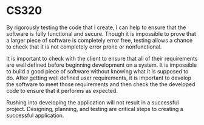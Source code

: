 # CS320

By rigorously testing the code that I create, I can help to ensure that the software is fully functional and secure. Though it is impossible to prove that a larger piece of software is completely error free, testing allows a chance to check that it is not completely error prone or nonfunctional.

It is important to check with the client to ensure that all of their requirements are well defined before beginning development on a system. It is impossible to build a good piece of software without knowing what it is supposed to do. After getting well defined user requirements, it is important to develop the software to meet those requirements and then check the the developed code to ensure that it performs as expected.

Rushing into developing the application will not result in a successful project. Designing, planning, and testing are critical steps to creating a successful application.
